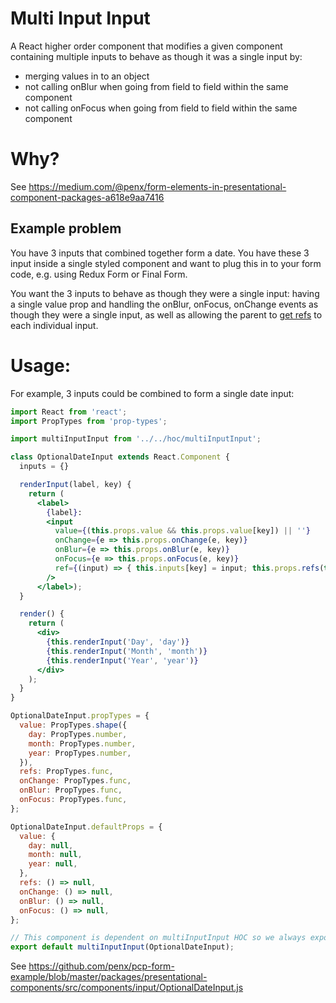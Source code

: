 # Multi Input Input

A React higher order component that modifies a given component containing multiple inputs to behave as though it was a single input by:
- merging values in to an object
- not calling onBlur when going from field to field within the same component
- not calling onFocus when going from field to field within the same component

# Why?

See
https://medium.com/@penx/form-elements-in-presentational-component-packages-a618e9aa7416

## Example problem

You have 3 inputs that combined together form a date. You have these 3 input inside a single styled component and want to plug this in to your form code, e.g. using Redux Form or Final Form.

You want the 3 inputs to behave as though they were a single input: having a single value prop and handling the onBlur, onFocus, onChange events as though they were a single input, as well as allowing the parent to [get refs](https://reactjs.org/docs/refs-and-the-dom.html) to each individual input.


# Usage:

For example, 3 inputs could be combined to form a single date input:

```jsx
import React from 'react';
import PropTypes from 'prop-types';

import multiInputInput from '../../hoc/multiInputInput';

class OptionalDateInput extends React.Component {
  inputs = {}

  renderInput(label, key) {
    return (
      <label>
        {label}:
        <input
          value={(this.props.value && this.props.value[key]) || ''}
          onChange={e => this.props.onChange(e, key)}
          onBlur={e => this.props.onBlur(e, key)}
          onFocus={e => this.props.onFocus(e, key)}
          ref={(input) => { this.inputs[key] = input; this.props.refs(this.inputs); }}
        />
      </label>);
  }

  render() {
    return (
      <div>
        {this.renderInput('Day', 'day')}
        {this.renderInput('Month', 'month')}
        {this.renderInput('Year', 'year')}
      </div>
    );
  }
}

OptionalDateInput.propTypes = {
  value: PropTypes.shape({
    day: PropTypes.number,
    month: PropTypes.number,
    year: PropTypes.number,
  }),
  refs: PropTypes.func,
  onChange: PropTypes.func,
  onBlur: PropTypes.func,
  onFocus: PropTypes.func,
};

OptionalDateInput.defaultProps = {
  value: {
    day: null,
    month: null,
    year: null,
  },
  refs: () => null,
  onChange: () => null,
  onBlur: () => null,
  onFocus: () => null,
};

// This component is dependent on multiInputInput HOC so we always export with HOC
export default multiInputInput(OptionalDateInput);
```


See https://github.com/penx/pcp-form-example/blob/master/packages/presentational-components/src/components/input/OptionalDateInput.js
